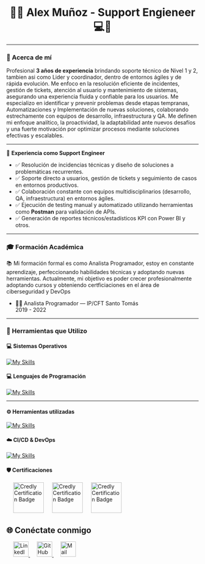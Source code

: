 <h1 align="center">👨‍💻 Alex Muñoz - Support Engieneer 💻🚀</h1>

<hr>

<h3 align="left">💼 Acerca de mí</h3>

<p>
Profesional <strong>3 años de experiencia</strong>  brindando soporte técnico de Nivel 1 y 2, tambien asi como Lider y coordinador, dentro de entornos ágiles y de rápida evolución. Me enfoco en la resolución eficiente de incidentes, gestión de tickets, atención al usuario y mantenimiento de sistemas, asegurando una experiencia fluida y confiable para los usuarios. Me especializo en identificar y prevenir problemas desde etapas tempranas, Automatizaciones y Implementación de nuevas soluciones, colaborando estrechamente con equipos de desarrollo, infraestructura y QA. Me definen mi enfoque analítico, la proactividad, la adaptabilidad ante nuevos desafíos y una fuerte motivación por optimizar procesos mediante soluciones efectivas y escalables.
</p>

<hr>

<p>🔹 <strong>Experiencia como Support Engineer</strong></p>
<ul>
  <li>✅ Resolución de incidencias técnicas y diseño de soluciones a problemáticas recurrentes.</li>
  <li>✅ Soporte directo a usuarios, gestión de tickets y seguimiento de casos en entornos productivos.</li>
  <li>✅ Colaboración constante con equipos multidisciplinarios (desarrollo, QA, infraestructura) en entornos ágiles.</li>
  <li>✅ Ejecución de testing manual y automatizado utilizando herramientas como <strong>Postman</strong> para validación de APIs.</li>
  <li>✅ Generación de reportes técnicos/estadísticos KPI con Power BI y otros.</li>
</ul>


<hr>

<h3 align="left">🎓 Formación Académica</h3>

<p>
  📚 Mi formación formal es como Analista Programador, estoy en constante aprendizaje, perfeccionando habilidades técnicas y adoptando nuevas herramientas. Actualmente, mi objetivo es poder crecer profesionalmente adoptando cursos y obteniendo certficiaciones en el área de ciberseguridad y DevOps
</p>

<ul>
  <li>🧑‍💻 Analista Programador — IP/CFT Santo Tomás<br>2019 - 2022</li>
</ul>

<hr>


<h3 align="left">🔧 Herramientas que Utilizo </h3>


<!-- Sistemas Operativos -->
<h4 align="left">💻 Sistemas Operativos</h4>

[![My Skills](https://skillicons.dev/icons?i=apple,kali,linux,mint,windows&theme=light)](https://skillicons.dev)

<!-- Lenguajes de Programación -->
<h4 align="left">💻 Lenguajes de Programación</h4>

[![My Skills](https://skillicons.dev/icons?i=kotlin,js,py,html,css,bash&theme=light)](https://skillicons.dev)
<hr>

<!-- Herramientas Utilizadas -->
<h4 align="left">⚙️ Herramientas utilizadas</h4>

[![My Skills](https://skillicons.dev/icons?i=androidstudio,bootstrap,firebase,github,mysql,notion&theme=light)](https://skillicons.dev)

<!-- CI/CD & DevOps -->
<h4 align="left">☁️ CI/CD & DevOps</h4>

[![My Skills](https://skillicons.dev/icons?i=git,linux,gcp&theme=light)](https://skillicons.dev)

<!-- Certificaciones-->
<h4 align="left">🛡️ Certificaciones</h4>
<p align="left">
  &emsp;
  <img src="https://images.credly.com/images/52ea4613-6f77-4d62-8e19-5bb5c51722b8/blob" alt="Credly Certification Badge" width="80" height="80" title="Credly Certification Badge"/>
  &emsp;
   <img src="https://images.credly.com/images/af8c6b4e-fc31-47c4-8dcb-eb7a2065dc5b/I2CS__1_.png" alt="Credly Certification Badge" width="80" height="80" title="Credly Certification Badge"/>
  &emsp;
   <img src="https://images.credly.com/size/680x680/images/f9f3c533-9b5a-47eb-8a3e-5734663116c0/image.png" alt="Credly Certification Badge" width="80" height="80" title="Credly Certification Badge"/>
</p>

<h2 align="left">🌐 Conéctate conmigo</h2>

<p align="left">
  &emsp;
  <a href="https://www.linkedin.com/in/alex-mu%C3%B1oz-bulo-1296b2249/" target="_blank">
    <img src="https://cdn.jsdelivr.net/gh/devicons/devicon/icons/linkedin/linkedin-original.svg" width="40" height="40" alt="LinkedIn"/>
  </a>
  &emsp;
  <a href="https://github.com/AlexMMB" target="_blank">
    <img src="https://cdn.jsdelivr.net/gh/devicons/devicon/icons/github/github-original.svg" width="40" height="40" alt="GitHub"/>
  </a>
  &emsp;
  <a href="mailto:alexmauricio.contacto@gmail.com">
    <img src="https://github.com/user-attachments/assets/514701d7-6460-47d7-aa25-116a5b7fdb41" width="40" height="40" alt="Mail">
  </a>
</p>







